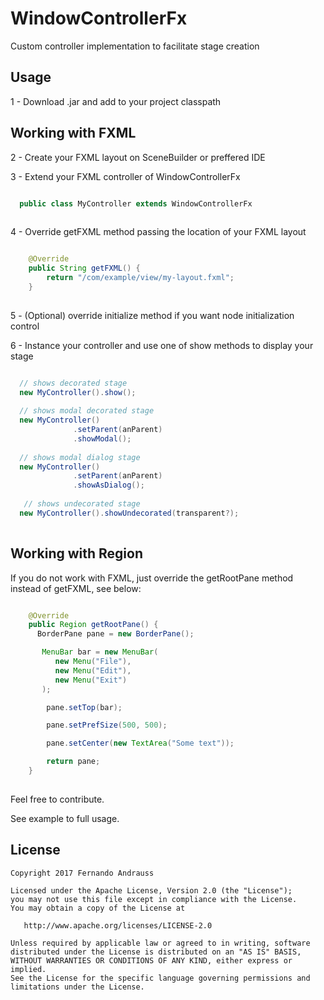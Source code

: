 # WindowControllerFx
Custom controller implementation to facilitate stage creation

## Usage 
1 - Download .jar and add to your project classpath

## Working with FXML

2 - Create your FXML layout on SceneBuilder or preffered IDE

3 - Extend your FXML controller of WindowControllerFx

```java

  public class MyController extends WindowControllerFx
  
```
4 - Override getFXML method passing the location of your FXML layout

```java

    @Override
    public String getFXML() {
        return "/com/example/view/my-layout.fxml";
    }
  
```
5 - (Optional) override initialize method if you want node initialization control 

6 - Instance your controller and use one of show methods to display your stage
```java

  // shows decorated stage
  new MyController().show();
  
  // shows modal decorated stage
  new MyController()
              .setParent(anParent)
              .showModal();
  
  // shows modal dialog stage
  new MyController()
              .setParent(anParent)
              .showAsDialog();
              
   // shows undecorated stage
  new MyController().showUndecorated(transparent?);
  
```

## Working with Region

If you do not work with FXML, just override the getRootPane method instead of getFXML, see below:

```java

    @Override
    public Region getRootPane() {
      BorderPane pane = new BorderPane();

       MenuBar bar = new MenuBar(
          new Menu("File"),
          new Menu("Edit"),
          new Menu("Exit")
       );

        pane.setTop(bar);

        pane.setPrefSize(500, 500);

        pane.setCenter(new TextArea("Some text"));

        return pane;
    }
  
```

Feel free to contribute. 

See example to full usage.

## License

```
Copyright 2017 Fernando Andrauss

Licensed under the Apache License, Version 2.0 (the "License");
you may not use this file except in compliance with the License.
You may obtain a copy of the License at

   http://www.apache.org/licenses/LICENSE-2.0

Unless required by applicable law or agreed to in writing, software
distributed under the License is distributed on an "AS IS" BASIS,
WITHOUT WARRANTIES OR CONDITIONS OF ANY KIND, either express or implied.
See the License for the specific language governing permissions and
limitations under the License.
```
